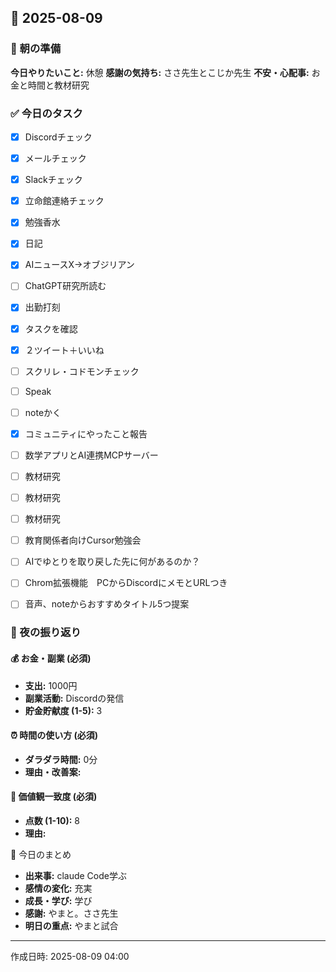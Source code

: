 ## 📅 2025-08-09

### 🌅 朝の準備
**今日やりたいこと:** 休憩
**感謝の気持ち:** ささ先生とこじか先生
**不安・心配事:** お金と時間と教材研究

### ✅ 今日のタスク
- [x] Discordチェック
- [x] メールチェック
- [x] Slackチェック
- [x] 立命館連絡チェック
- [x] 勉強香水
- [x] 日記
- [x] AIニュースX→オブジリアン
- [ ] ChatGPT研究所読む
- [x] 出勤打刻
- [x] タスクを確認
- [x] ２ツイート＋いいね
- [ ] スクリレ・コドモンチェック
- [ ] Speak
- [ ] noteかく
- [x] コミュニティにやったこと報告
- [ ] 数学アプリとAI連携MCPサーバー
- [ ] 教材研究
- [ ] 教材研究
- [ ] 教材研究
- [ ] 教育関係者向けCursor勉強会
- [ ] AIでゆとりを取り戻した先に何があるのか？
- [ ] Chrom拡張機能　PCからDiscordにメモとURLつき
- [ ] 音声、noteからおすすめタイトル5つ提案


### 🌙 夜の振り返り

#### 💰 お金・副業 (必須)
- **支出:** 1000円
- **副業活動:** Discordの発信
- **貯金貯献度 (1-5):** 3

#### ⏰ 時間の使い方 (必須)
- **ダラダラ時間:** 0分
- **理由・改善案:** 

#### 🎯 価値観一致度 (必須)
- **点数 (1-10):** 8
- **理由:** 

📝 今日のまとめ
- **出来事:** claude Code学ぶ
- **感情の変化:** 充実
- **成長・学び:** 学び
- **感謝:** やまと。ささ先生
- **明日の重点:** やまと試合

---
作成日時: 2025-08-09 04:00